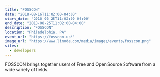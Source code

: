 ```yaml
---
title: "FOSSCON"
date: "2018-08-16T11:02:00-04:00"
start_date: "2018-08-25T11:02:00-04:00"
end_date: "2018-08-25T11:02:00-04:00"
description: "FOSSCON"
location: "Philadelphia, PA"
event_url: "https://fosscon.us/"
image_url: "https://www.linode.com/media/images/events/fosscon.png"
sites:
  - developers
---
```

FOSSCON brings together users of Free and Open Source Software from a wide variety of fields.